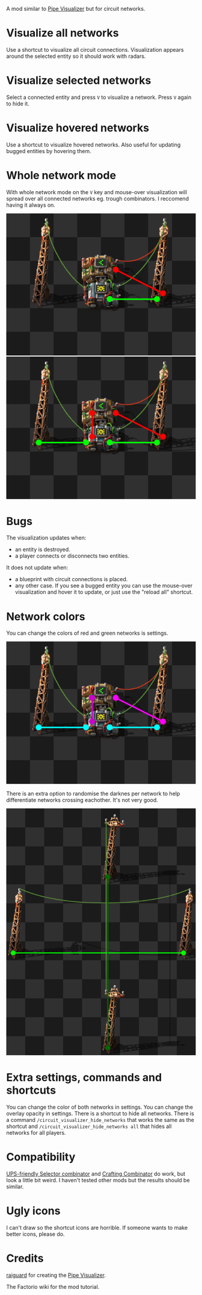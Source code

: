 A mod similar to [Pipe Visualizer](https://mods.factorio.com/mod/PipeVisualizer) but for circuit networks.

# Visualize all networks
Use a shortcut to visualize all circuit connections.
Visualization appears around the selected entity so it should work with radars.

# Visualize selected networks
Select a connected entity and press `V` to visualize a network.
Press `V` again to hide it.

# Visualize hovered networks
Use a shortcut to visualize hovered networks.
Also useful for updating bugged entities by hovering them.

# Whole network mode
With whole network mode on the `V` key and mouse-over visualization will spread over all connected networks eg. trough combinators. I reccomend having it always on.

![Whole network mode off](https://github.com/M10241024/Factorio-Circuit-Visualizer/blob/main/screenshots/whole_network_mode_off.png)
![Whole network mode on](https://github.com/M10241024/Factorio-Circuit-Visualizer/blob/main/screenshots/visualization_on.png)

# Bugs
The visualization updates when:
- an entity is destroyed.
- a player connects or disconnects two entities.

It does not update when:
- a blueprint with circuit connections is placed.
- any other case.
If you see a bugged entity you can use the mouse-over visualization and hover it to update, or just use the "reload all" shortcut.

# Network colors
You can change the colors of red and green networks is settings.

![Whole network mode off](https://github.com/M10241024/Factorio-Circuit-Visualizer/blob/main/screenshots/alternative_colors.png)

There is an extra option to randomise the darknes per network to help differentiate networks crossing eachother. It's not very good.

![Whole network mode off](https://github.com/M10241024/Factorio-Circuit-Visualizer/blob/main/screenshots/random_darkness.png)

# Extra settings, commands and shortcuts
You can change the color of both networks in settings.
You can change the overlay opacity in settings.
There is a shortcut to hide all networks.
There is a command `/circuit_visualizer_hide_networks` that works the same as the shortcut and `/circuit_visualizer_hide_networks all` that hides all networks for all players.

# Compatibility
[UPS-friendly Selector combinator](https://mods.factorio.com/mod/selector-combinator) and [Crafting Combinator](https://mods.factorio.com/mod/crafting_combinator) do work, but look a little bit weird.
I haven't tested other mods but the results should be similar.

# Ugly icons
I can't draw so the shortcut icons are horrible. If someone wants to make better icons, please do.

# Credits
[raiguard](https://mods.factorio.com/user/raiguard) for creating the [Pipe Visualizer](https://mods.factorio.com/mod/PipeVisualizer).

The Factorio wiki for the mod tutorial.
